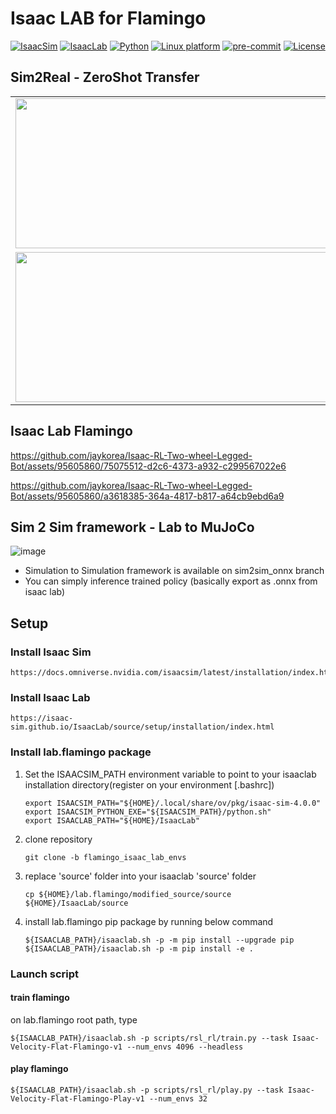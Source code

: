 # Isaac LAB for Flamingo

[![IsaacSim](https://img.shields.io/badge/IsaacSim-4.1-silver.svg)](https://docs.omniverse.nvidia.com/isaacsim/latest/overview.html)
[![IsaacLab](https://img.shields.io/badge/Lab-1.1.0-silver)](https://isaac-orbit.github.io/orbit/)
[![Python](https://img.shields.io/badge/python-3.10-blue.svg)](https://docs.python.org/3/whatsnew/3.10.html)
[![Linux platform](https://img.shields.io/badge/platform-linux--64-orange.svg)](https://releases.ubuntu.com/20.04/)
[![pre-commit](https://img.shields.io/badge/pre--commit-enabled-brightgreen?logo=pre-commit&logoColor=white)](https://pre-commit.com/)
[![License](https://img.shields.io/badge/license-MIT-yellow.svg)](https://opensource.org/license/mit)

## Sim2Real - ZeroShot Transfer

<table>
  <tr>
    <td><img src="https://github.com/user-attachments/assets/8f9f990d-e8e9-400a-82b2-1131ff73f891" width="520" height="240"/></td>
    <td><img src="https://github.com/user-attachments/assets/93c6b187-4680-435e-800a-9e6d3d570d13" width="520" height="240"/></td>
  </tr>
  <tr>
    <td><img src="https://github.com/user-attachments/assets/9991ff73-5b3e-4d10-9b63-548197f18e54" width="520" height="240"/></td>
    <td><img src="https://github.com/user-attachments/assets/545fd258-1add-499a-8c62-520e113a951b" width="520" height="240"/></td>
  </tr>
</table>


## Isaac Lab Flamingo

https://github.com/jaykorea/Isaac-RL-Two-wheel-Legged-Bot/assets/95605860/75075512-d2c6-4373-a932-c299567022e6

https://github.com/jaykorea/Isaac-RL-Two-wheel-Legged-Bot/assets/95605860/a3618385-364a-4817-b817-a64cb9ebd6a9


## Sim 2 Sim framework - Lab to MuJoCo
![image](https://github.com/jaykorea/Isaac-RL-Two-wheel-Legged-Bot/assets/95605860/c242590d-b1d4-427e-8f52-4190cafc38e9)

- Simulation to Simulation framework is available on sim2sim_onnx branch
- You can simply inference trained policy (basically export as .onnx from isaac lab)

## Setup
### Install Isaac Sim
```
https://docs.omniverse.nvidia.com/isaacsim/latest/installation/index.html
```
### Install Isaac Lab
```
https://isaac-sim.github.io/IsaacLab/source/setup/installation/index.html
```

### Install lab.flamingo package
1. Set the ISAACSIM_PATH environment variable to point to your isaaclab installation directory(register on your environment [.bashrc])
   ```
   export ISAACSIM_PATH="${HOME}/.local/share/ov/pkg/isaac-sim-4.0.0"
   export ISAACSIM_PYTHON_EXE="${ISAACSIM_PATH}/python.sh"
   export ISAACLAB_PATH="${HOME}/IsaacLab"
   ```
2. clone repository
   ```
   git clone -b flamingo_isaac_lab_envs
   ```
3. replace 'source' folder into your isaaclab 'source' folder
   ```
   cp ${HOME}/lab.flamingo/modified_source/source ${HOME}/IsaacLab/source
   ```
5. install lab.flamingo pip package by running below command
   ```
   ${ISAACLAB_PATH}/isaaclab.sh -p -m pip install --upgrade pip
   ${ISAACLAB_PATH}/isaaclab.sh -p -m pip install -e .
   ```
### Launch script
#### train flamingo
on lab.flamingo root path, type
```
${ISAACLAB_PATH}/isaaclab.sh -p scripts/rsl_rl/train.py --task Isaac-Velocity-Flat-Flamingo-v1 --num_envs 4096 --headless
```
#### play flamingo
```
${ISAACLAB_PATH}/isaaclab.sh -p scripts/rsl_rl/play.py --task Isaac-Velocity-Flat-Flamingo-Play-v1 --num_envs 32
```

